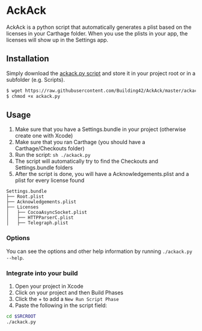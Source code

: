 # AckAck
AckAck is a python script that automatically generates a plist based on the licenses in your Carthage folder. When you use the plists in your app, the licenses will show up in the Settings app.

## Installation

Simply download the [ackack.py script](https://raw.githubusercontent.com/Building42/AckAck/master/ackack.py) and store it in your project root or in a subfolder (e.g. Scripts).

```sh
$ wget https://raw.githubusercontent.com/Building42/AckAck/master/ackack.py
$ chmod +x ackack.py
```

## Usage

1. Make sure that you have a Settings.bundle in your project (otherwise create one with Xcode)
2. Make sure that you ran Carthage (you should have a Carthage/Checkouts folder)
3. Run the script: ```sh ./ackack.py```
4. The script will automatically try to find the Checkouts and Settings.bundle folders
5. After the script is done, you will have a Acknowledgements.plist and a plist for every license found

```
Settings.bundle
├── Root.plist
├── Acknowledgements.plist
├── Licenses
│   ├── CocoaAsyncSocket.plist
│   ├── HTTPParserC.plist
│   ├── Telegraph.plist
```

### Options

You can see the options and other help information by running `./ackack.py --help`.

### Integrate into your build

1. Open your project in Xcode
2. Click on your project and then Build Phases
3. Click the + to add a `New Run Script Phase`
4. Paste the following in the script field:

```sh
cd $SRCROOT
./ackack.py
```
